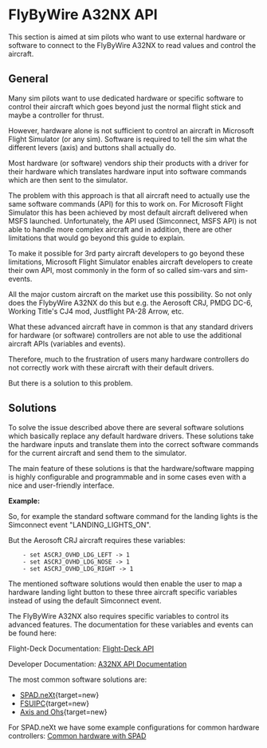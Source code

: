 # FlyByWire A32NX API

This section is aimed at sim pilots who want to use external hardware or software to connect to the FlyByWire A32NX to read values and control the aircraft.

## General

Many sim pilots want to use dedicated hardware or specific software to control their aircraft which goes beyond just the normal flight stick and maybe a controller for thrust.

However, hardware alone is not sufficient to control an aircraft in Microsoft Flight Simulator (or any sim). Software is required to tell the sim what the different levers (axis) and buttons shall actually do.

Most hardware (or software) vendors ship their products with a driver for their hardware which translates hardware input into software commands which are then sent to the simulator.

The problem with this approach is that all aircraft need to actually use the same software commands (API) for this to work on. For Microsoft Flight Simulator this has been achieved by most default aircraft delivered when MSFS launched. Unfortunately, the API used (Simconnect, MSFS API) is not able to handle more complex aircraft and in addition, there are other limitations that would go beyond this guide to explain.

To make it possible for 3rd party aircraft developers to go beyond these limitations, Microsoft Flight Simulator enables aircraft developers to create their own API, most commonly in the form of so called sim-vars and sim-events.

All the major custom aircraft on the market use this possibility. So not only does the FlybyWire A32NX do this but e.g. the Aerosoft CRJ, PMDG DC-6, Working Title's CJ4 mod, Justflight PA-28 Arrow, etc.

What these advanced aircraft have in common is that any standard drivers for hardware (or software) controllers are not able to use the additional aircraft APIs (variables and events).

Therefore, much to the frustration of users many hardware controllers do not correctly work with these aircraft with their default drivers.

But there is a solution to this problem.

## Solutions

To solve the issue described above there are several software solutions which basically replace any default hardware drivers. These solutions take the hardware inputs and translate them into the correct software commands for the current aircraft and send them to the simulator.

The main feature of these solutions is that the hardware/software mapping is highly configurable and programmable and in some cases even with a nice and user-friendly interface.

**Example:**

So, for example the standard software command for the landing lights is the Simconnect event "LANDING_LIGHTS_ON".

But the Aerosoft CRJ aircraft requires these variables:

```title="Sample Variables"
    - set ASCRJ_OVHD_LDG_LEFT -> 1  
    - set ASCRJ_OVHD_LDG_NOSE -> 1  
    - set ASCRJ_OVHD_LDG_RIGHT -> 1
```

The mentioned software solutions would then enable the user to map a hardware landing light button to these three aircraft specific variables instead of using the default Simconnect event.

The FlyByWire A32NX also requires specific variables to control its advanced features. The documentation for these variables and events can be found here:

Flight-Deck Documentation: [Flight-Deck API](a32nx-flightdeck-api.md)

Developer Documentation: [A32NX API Documentation](lvars-events.md)

The most common software solutions are:

- [SPAD.neXt](https://www.spadnext.com/home.html){target=new}
- [FSUIPC](http://www.fsuipc.com/){target=new}
- [Axis and Ohs](https://axisandohs.weebly.com/){target=new}

For SPAD.neXt we have some example configurations for common hardware controllers: [Common hardware with SPAD](hardware.md)









